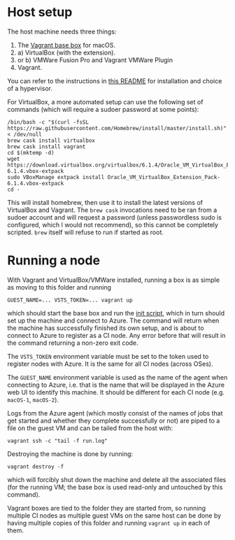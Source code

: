 # Host setup

The host machine needs three things:

1. The [Vagrant base box](../1-create-box/README.md) for macOS.
2. a) VirtualBox (with the extension).
2. or b) VMWare Fusion Pro and Vagrant VMWare Plugin
3. Vagrant.

You can refer to the instructions in [this README](../1-create-box/README.md) for installation and choice of a 
hypervisor.

For VirtualBox, a more automated setup can use the following set of commands (which will
require a sudoer password at some points):

```
/bin/bash -c "$(curl -fsSL https://raw.githubusercontent.com/Homebrew/install/master/install.sh)" < /dev/null
brew cask install virtualbox
brew cask install vagrant
cd $(mktemp -d)
wget https://download.virtualbox.org/virtualbox/6.1.4/Oracle_VM_VirtualBox_Extension_Pack-6.1.4.vbox-extpack
sudo VBoxManage extpack install Oracle_VM_VirtualBox_Extension_Pack-6.1.4.vbox-extpack
cd -
```

This will install homebrew, then use it to install the latest versions of
VirtualBox and Vagrant. The `brew cask` invocations need to be ran from a
sudoer account and will request a password (unless passwordless sudo is
configured, which I would not recommend), so this cannot be completely
scripted. `brew` itself will refuse to run if started as root.

# Running a node

With Vagrant and VirtualBox/VMWare installed, running a box is as simple as moving to
this folder and running

```
GUEST_NAME=... VSTS_TOKEN=... vagrant up
```

which should start the base box and run the [init script](init.sh), which in
turn should set up the machine and connect to Azure. The command will return
when the machine has successfully finished its own setup, and is about to
connect to Azure to register as a CI node. Any error before that will result in
the command returning a non-zero exit code.

The `VSTS_TOKEN` environment variable must be set to the token used to register
nodes with Azure. It is the same for all CI nodes (across OSes).

The `GUEST_NAME` environment variable is used as the name of the agent when
connecting to Azure, i.e. that is the name that will be displayed in the Azure
web UI to identify this machine. It should be different for each CI node (e.g.
`macOS-1`, `macOS-2`).

Logs from the Azure agent (which mostly consist of the names of jobs that get
started and whether they complete successfully or not) are piped to a file on
the guest VM and can be tailed from the host with:

```
vagrant ssh -c "tail -f run.log"
```

Destroying the machine is done by running:

```
vagrant destroy -f
```

which will forcibly shut down the machine and delete all the associated files
(for the running VM; the base box is used read-only and untouched by this
command).

Vagrant boxes are tied to the folder they are started from, so running multiple
CI nodes as multiple guest VMs on the same host can be done by having multiple
copies of this folder and running `vagrant up` in each of them.
